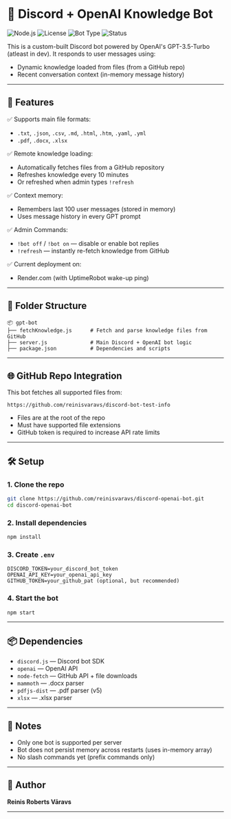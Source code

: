 # 🤖 Discord + OpenAI Knowledge Bot

![Node.js](https://img.shields.io/badge/Node.js-22.x-brightgreen)
![License](https://img.shields.io/badge/license-MIT-blue)
![Bot Type](https://img.shields.io/badge/Powered_by-GPT_3.5-orange)
![Status](https://img.shields.io/badge/status-live-success)

This is a custom-built Discord bot powered by OpenAI's GPT-3.5-Turbo (atleast in dev). It responds to user messages using:

- Dynamic knowledge loaded from files (from a GitHub repo)
- Recent conversation context (in-memory message history)

---

## 🚀 Features

✅ Supports main file formats:

- `.txt`, `.json`, `.csv`, `.md`, `.html`, `.htm`, `.yaml`, `.yml`
- `.pdf`, `.docx`, `.xlsx`

✅ Remote knowledge loading:

- Automatically fetches files from a GitHub repository
- Refreshes knowledge every 10 minutes
- Or refreshed when admin types `!refresh`

✅ Context memory:

- Remembers last 100 user messages (stored in memory)
- Uses message history in every GPT prompt

✅ Admin Commands:

- `!bot off` / `!bot on` — disable or enable bot replies
- `!refresh` — instantly re-fetch knowledge from GitHub

✅ Current deployment on:

- Render.com (with UptimeRobot wake-up ping)

---

## 📁 Folder Structure

```
📦 gpt-bot
├── fetchKnowledge.js      # Fetch and parse knowledge files from GitHub
├── server.js              # Main Discord + OpenAI bot logic
├── package.json           # Dependencies and scripts
```

---

## 🌐 GitHub Repo Integration

This bot fetches all supported files from:

```
https://github.com/reinisvaravs/discord-bot-test-info
```

- Files are at the root of the repo
- Must have supported file extensions
- GitHub token is required to increase API rate limits

---

## 🛠️ Setup

### 1. Clone the repo

```bash
git clone https://github.com/reinisvaravs/discord-openai-bot.git
cd discord-openai-bot
```

### 2. Install dependencies

```bash
npm install
```

### 3. Create `.env`

```env
DISCORD_TOKEN=your_discord_bot_token
OPENAI_API_KEY=your_openai_api_key
GITHUB_TOKEN=your_github_pat (optional, but recommended)
```

### 4. Start the bot

```bash
npm start
```

---

## 📦 Dependencies

- `discord.js` — Discord bot SDK
- `openai` — OpenAI API
- `node-fetch` — GitHub API + file downloads
- `mammoth` — .docx parser
- `pdfjs-dist` — .pdf parser (v5)
- `xlsx` — .xlsx parser

---

## 📌 Notes

- Only one bot is supported per server
- Bot does not persist memory across restarts (uses in-memory array)
- No slash commands yet (prefix commands only)

---

## 🧠 Author

**Reinis Roberts Vāravs**

---
